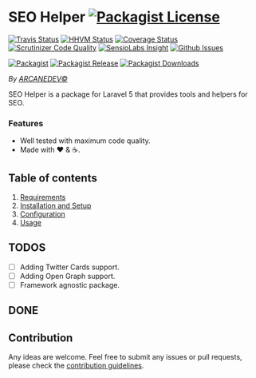 # SEO Helper [![Packagist License][badge_license]](https://github.com/ARCANEDEV/SEO-Helper/blob/master/LICENSE.md)

[![Travis Status][badge_build]](https://travis-ci.org/ARCANEDEV/SEO-Helper)
[![HHVM Status][badge_hhvm]](http://hhvm.h4cc.de/package/arcanedev/seo-helper)
[![Coverage Status][badge_coverage]](https://scrutinizer-ci.com/g/ARCANEDEV/SEO-Helper/?branch=master)
[![Scrutinizer Code Quality][badge_quality]](https://scrutinizer-ci.com/g/ARCANEDEV/SEO-Helper/?branch=master)
[![SensioLabs Insight][badge_insight]](https://insight.sensiolabs.com/projects/73e1a779-7ca7-4a75-b6d3-452d7852187e)
[![Github Issues][badge_issues]](https://github.com/ARCANEDEV/SEO-Helper/issues)

[![Packagist][badge_package]](https://packagist.org/packages/arcanedev/seo-helper)
[![Packagist Release][badge_release]](https://packagist.org/packages/arcanedev/seo-helper)
[![Packagist Downloads][badge_downloads]](https://packagist.org/packages/arcanedev/seo-helper)

[badge_laravel]:   https://img.shields.io/badge/for%20Laravel-5.0%7C5.1-orange.svg?style=flat-square
[badge_license]:   https://img.shields.io/packagist/l/arcanedev/seo-helper.svg?style=flat-square
[badge_build]:     https://img.shields.io/travis/ARCANEDEV/SEO-Helper.svg?style=flat-square
[badge_hhvm]:      https://img.shields.io/hhvm/arcanedev/seo-helper.svg?style=flat-square
[badge_coverage]:  https://img.shields.io/scrutinizer/coverage/g/ARCANEDEV/SEO-Helper.svg?style=flat-square
[badge_quality]:   https://img.shields.io/scrutinizer/g/ARCANEDEV/SEO-Helper.svg?style=flat-square
[badge_insight]:   https://img.shields.io/sensiolabs/i/73e1a779-7ca7-4a75-b6d3-452d7852187e.svg?style=flat-square
[badge_issues]:    https://img.shields.io/github/issues/ARCANEDEV/SEO-Helper.svg?style=flat-square
[badge_package]:   https://img.shields.io/badge/package-arcanedev/seo--helper-blue.svg?style=flat-square
[badge_release]:   https://img.shields.io/packagist/v/arcanedev/seo-helper.svg?style=flat-square
[badge_downloads]: https://img.shields.io/packagist/dt/arcanedev/seo-helper.svg?style=flat-square

*By [ARCANEDEV&copy;](http://www.arcanedev.net/)*

SEO Helper is a package for Laravel 5 that provides tools and helpers for SEO.

### Features

  * Well tested with maximum code quality.
  * Made with :heart: &amp; :coffee:.

## Table of contents

  1. [Requirements](_docs/1-Requirements.md)
  2. [Installation and Setup](_docs/2-Installation-and-Setup.md)
  3. [Configuration](_docs/3-Configuration.md)
  4. [Usage](_docs/4-Usage.md)

## TODOS

  - [ ] Adding Twitter Cards support.
  - [ ] Adding Open Graph support.
  - [ ] Framework agnostic package.

## DONE

## Contribution

Any ideas are welcome. Feel free to submit any issues or pull requests, please check the [contribution guidelines](CONTRIBUTING.md).
